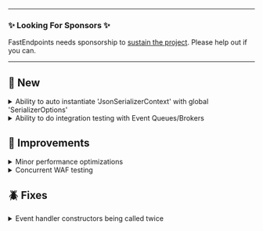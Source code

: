 
---

### ✨ Looking For Sponsors ✨

FastEndpoints needs sponsorship to [sustain the project](https://github.com/FastEndpoints/FastEndpoints/issues/449). Please help out if you can.

---

<!-- <details><summary>title text</summary></details> -->

## 📢 New

<details><summary>Ability to auto instantiate 'JsonSerializerContext' with global 'SerializerOptions'</summary>

```cs
public override void Configure()
{
    ...
    SerializerContext<UpdateAddressCtx>();
}
```

By specifying just the type of the serializer context, instead of supplying an instance as with the existing method, the context will be created using the `SerializerOptions` that you've configured at startup using the `UseFastEndpoints(...)` call.

</details>

<details><summary>Ability to do integration testing with Event Queues/Brokers</summary>

gRPC based [Event Queues](https://fast-endpoints.com/docs/remote-procedure-calls#remote-pub-sub-event-queues) can now be integration tested by supplying fake event handlers as shown [here](https://github.com/FastEndpoints/Event-Broker-Demo/tree/main/Test).

</details>

## 🚀 Improvements

<details><summary>Minor performance optimizations</summary>

- Job queue message pump improvements

</details>

<details><summary>Concurrent WAF testing</summary>

- Better thread safety of `EndpointData` when running concurrent integration tests

</details>

## 🪲 Fixes

<details><summary>Event handler constructors being called twice</summary>

Due to an oversight in `IEnumerable` iteration, just the event handler constructor was being called twice per execution. Thank you [Wahid Bitar](https://github.com/WahidBitar) for reporting it.

</details>

<!-- ## ⚠️ Minor Breaking Changes -->